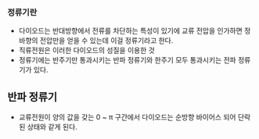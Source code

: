 ### 정류기란
- 다이오드는 반대방향에서 전류를 차단하는 특성이 있기에 교류 전압을 인가하면 정바향의 전압만을 얻을 수 있는데 이걸 정류기라고 한다.
- 직류전원은 이러한 다이오드의 성질을 이용한 것
- 정류기에는 반주기만 통과시키는 반파 정류기와 한주기 모두 통과시키는 전파 정류기가 있다.


## 반파 정류기
- 교류전원이 양의 값을 갖는 0 ~ π 구간에서 다이오드는 순방향 바이어스 되어 단락된 상태와 같게 된다. 
